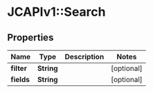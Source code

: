 # JCAPIv1::Search

## Properties
Name | Type | Description | Notes
------------ | ------------- | ------------- | -------------
**filter** | **String** |  | [optional] 
**fields** | **String** |  | [optional] 


